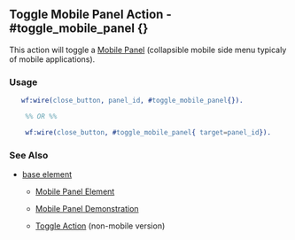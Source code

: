 <!-- dash: #toggle_mobile_panel | Event | ###:Section -->



## Toggle Mobile Panel Action - #toggle_mobile_panel {}

  This action will toggle a [Mobile Panel](mobile_panel.md)
  (collapsible mobile side menu typicaly of mobile applications).

### Usage

```erlang
   wf:wire(close_button, panel_id, #toggle_mobile_panel{}).

	%% OR %%

	wf:wire(close_button, #toggle_mobile_panel{ target=panel_id}).

```

### See Also

 *  [base element](./action_base.md)

	*  [Mobile Panel Element](mobile_panel.md)

	*  [Mobile Panel Demonstration](/demos/mobile_panel)

	*  [Toggle Action](toggle.md) (non-mobile version)
